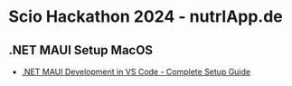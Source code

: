 # Scio Hackathon 2024 - nutrIApp.de

## .NET MAUI Setup MacOS

- [.NET MAUI Development in VS Code - Complete Setup Guide](https://www.youtube.com/watch?v=1t2zzoW4D98)
